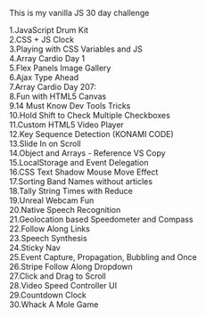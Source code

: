 This is my vanilla JS 30 day challenge

1.JavaScript Drum Kit  
2.CSS + JS Clock  
3.Playing with CSS Variables and JS  
4.Array Cardio Day 1  
5.Flex Panels Image Gallery  
6.Ajax Type Ahead  
7.Array Cardio Day 207:  
8.Fun with HTML5 Canvas  
9.14 Must Know Dev Tools Tricks  
10.Hold Shift to Check Multiple Checkboxes  
11.Custom HTML5 Video Player  
12.Key Sequence Detection (KONAMI CODE)  
13.Slide In on Scroll  
14.Object and Arrays - Reference VS Copy  
15.LocalStorage and Event Delegation  
16.CSS Text Shadow Mouse Move Effect  
17.Sorting Band Names without articles  
18.Tally String Times with Reduce  
19.Unreal Webcam Fun  
20.Native Speech Recognition  
21.Geolocation based Speedometer and Compass  
22.Follow Along Links  
23.Speech Synthesis  
24.Sticky Nav  
25.Event Capture, Propagation, Bubbling and Once  
26.Stripe Follow Along Dropdown  
27.Click and Drag to Scroll  
28.Video Speed Controller UI  
29.Countdown Clock  
30.Whack A Mole Game  
